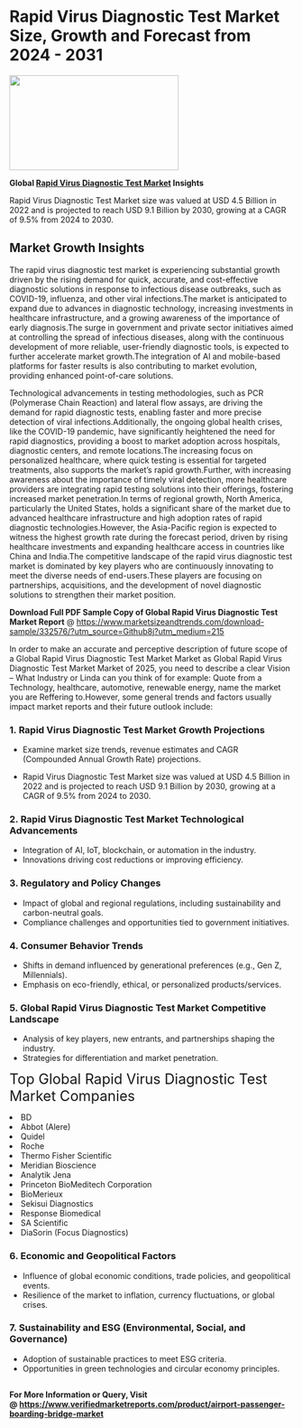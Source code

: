 <H1>Rapid Virus Diagnostic Test Market Size, Growth and Forecast from 2024 - 2031</H1><img class="aligncenter size-medium wp-image-584254" src="https://thirdeyenews.in/wp-content/uploads/2024/09/Global-Market-Research-300x168.jpeg" alt="" width="300" height="168" /><p><strong>Global&nbsp;<a href="https://www.marketsizeandtrends.com/download-sample/332576/?utm_source=Github8j?utm_medium=215">Rapid Virus Diagnostic Test Market</a> Insights</strong></p><p>Rapid Virus Diagnostic Test Market size was valued at USD 4.5 Billion in 2022 and is projected to reach USD 9.1 Billion by 2030, growing at a CAGR of 9.5% from 2024 to 2030.</p><p><h2>Market Growth Insights</h2> <p>The rapid virus diagnostic test market is experiencing substantial growth driven by the rising demand for quick, accurate, and cost-effective diagnostic solutions in response to infectious disease outbreaks, such as COVID-19, influenza, and other viral infections.The market is anticipated to expand due to advances in diagnostic technology, increasing investments in healthcare infrastructure, and a growing awareness of the importance of early diagnosis.The surge in government and private sector initiatives aimed at controlling the spread of infectious diseases, along with the continuous development of more reliable, user-friendly diagnostic tools, is expected to further accelerate market growth.The integration of AI and mobile-based platforms for faster results is also contributing to market evolution, providing enhanced point-of-care solutions.</p> <p>Technological advancements in testing methodologies, such as PCR (Polymerase Chain Reaction) and lateral flow assays, are driving the demand for rapid diagnostic tests, enabling faster and more precise detection of viral infections.Additionally, the ongoing global health crises, like the COVID-19 pandemic, have significantly heightened the need for rapid diagnostics, providing a boost to market adoption across hospitals, diagnostic centers, and remote locations.The increasing focus on personalized healthcare, where quick testing is essential for targeted treatments, also supports the market’s rapid growth.Further, with increasing awareness about the importance of timely viral detection, more healthcare providers are integrating rapid testing solutions into their offerings, fostering increased market penetration.In terms of regional growth, North America, particularly the United States, holds a significant share of the market due to advanced healthcare infrastructure and high adoption rates of rapid diagnostic technologies.However, the Asia-Pacific region is expected to witness the highest growth rate during the forecast period, driven by rising healthcare investments and expanding healthcare access in countries like China and India.The competitive landscape of the rapid virus diagnostic test market is dominated by key players who are continuously innovating to meet the diverse needs of end-users.These players are focusing on partnerships, acquisitions, and the development of novel diagnostic solutions to strengthen their market position.<p><span class=""><strong>Download Full PDF Sample Copy of Global Rapid Virus Diagnostic Test Market Report</strong> @ <a href="https://www.marketsizeandtrends.com/download-sample/332576/?utm_source=Github8j?utm_medium=215" target="_blank">https://www.marketsizeandtrends.com/download-sample/332576/?utm_source=Github8j?utm_medium=215</a></span></p><p>In order to make an accurate and perceptive description of future scope of a Global&nbsp;Rapid Virus Diagnostic Test Market Market as Global&nbsp;Rapid Virus Diagnostic Test Market Market of 2025, you need to describe a clear Vision &ndash; What Industry or Linda can you think of for example: Quote from a Technology, healthcare, automotive, renewable energy, name the market you are Reffering to.However, some general trends and factors usually impact market reports and their future outlook include:</p><h3>1.&nbsp;<strong>Rapid Virus Diagnostic Test Market Growth Projections</strong></h3><ul><li>Examine market size trends, revenue estimates and CAGR (Compounded Annual Growth Rate) projections.</li><li><p>Rapid Virus Diagnostic Test Market size was valued at USD 4.5 Billion in 2022 and is projected to reach USD 9.1 Billion by 2030, growing at a CAGR of 9.5% from 2024 to 2030.</p></li></ul><h3>2.&nbsp;<strong>Rapid Virus Diagnostic Test Market Technological Advancements</strong></h3><ul><li>Integration of AI, IoT, blockchain, or automation in the industry.</li><li>Innovations driving cost reductions or improving efficiency.</li></ul><h3>3.&nbsp;<strong>Regulatory and Policy Changes</strong></h3><ul><li>Impact of global and regional regulations, including sustainability and carbon-neutral goals.</li><li>Compliance challenges and opportunities tied to government initiatives.</li></ul><h3>4.&nbsp;<strong>Consumer Behavior Trends</strong></h3><ul><li>Shifts in demand influenced by generational preferences (e.g., Gen Z, Millennials).</li><li>Emphasis on eco-friendly, ethical, or personalized products/services.</li></ul><h3>5.&nbsp;<strong>Global Rapid Virus Diagnostic Test Market Competitive Landscape</strong></h3><ul><li>Analysis of key players, new entrants, and partnerships shaping the industry.</li><li>Strategies for differentiation and market penetration.</li></ul><p data-pm-slice="1 1 []"><span style="color: inherit; font-family: inherit; font-size: 25px;">Top Global Rapid Virus Diagnostic Test Market Companies</span></p><div class="" data-test-id=""><p><li>BD</li><li> Abbot (Alere)</li><li> Quidel</li><li> Roche</li><li> Thermo Fisher Scientific</li><li> Meridian Bioscience</li><li> Analytik Jena</li><li> Princeton BioMeditech Corporation</li><li> BioMerieux</li><li> Sekisui Diagnostics</li><li> Response Biomedical</li><li> SA Scientific</li><li> DiaSorin (Focus Diagnostics)</li></p></div><h3>6.&nbsp;<strong>Economic and Geopolitical Factors</strong></h3><ul><li>Influence of global economic conditions, trade policies, and geopolitical events.</li><li>Resilience of the market to inflation, currency fluctuations, or global crises.</li></ul><h3>7.&nbsp;<strong>Sustainability and ESG (Environmental, Social, and Governance)</strong></h3><ul><li>Adoption of sustainable practices to meet ESG criteria.</li><li>Opportunities in green technologies and circular economy principles.</li></ul><h2><strong style="font-size: 14px;">For More Information or Query, Visit @&nbsp;</strong><a style="background-color: #ffffff; font-size: 14px;" href="https://www.marketsizeandtrends.com/report/rapid-virus-diagnostic-test-market/" target="_blank">https://www.verifiedmarketreports.com/product/airport-passenger-boarding-bridge-market</a></h2>
